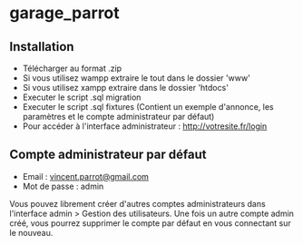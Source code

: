 # garage_parrot

## Installation

- Télécharger au format .zip
- Si vous utilisez wampp extraire le tout dans le dossier 'www'
- Si vous utilisez xampp extraire dans le dossier 'htdocs'
- Executer le script .sql migration
- Executer le script .sql fixtures (Contient un exemple d'annonce, les paramètres et le compte administrateur par défaut)
- Pour accéder à l'interface administrateur : http://votresite.fr/login

## Compte administrateur par défaut

- Email : vincent.parrot@gmail.com
- Mot de passe : admin

Vous pouvez librement créer d'autres comptes administrateurs dans l'interface admin > Gestion des utilisateurs. Une fois un autre compte admin créé, vous pourrez supprimer le compte par défaut en vous connectant sur le nouveau.
